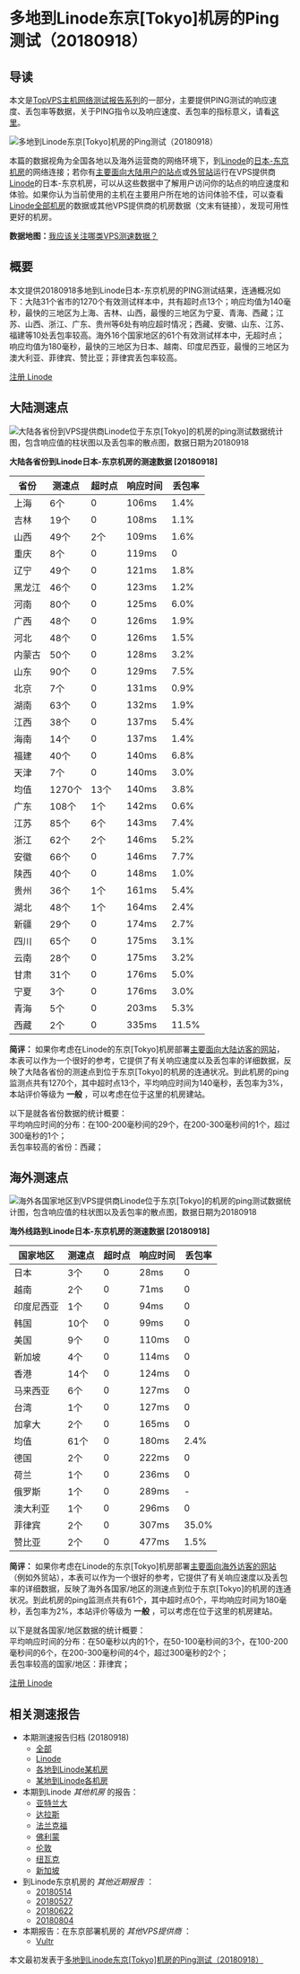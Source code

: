 #  多地到Linode东京[Tokyo]机房的Ping测试（20180918） 

## 导读

本文是[TopVPS主机网络测试报告系列](https://vps123.top/pingtest)的一部分，主要提供PING测试的响应速度、丢包率等数据，关于PING指令以及响应速度、丢包率的指标意义，请看[这里](https://vps123.top/what-is-ping.html)。

![多地到Linode东京\[Tokyo\]机房的Ping测试（20180918）](/images/thumbnails/to_linode_Tokyo.png)

本篇的数据视角为全国各地以及海外运营商的网络环境下，到[Linode](https://vps123.top/go/linode)的[日本-东京机房](https://vps123.top/linode-facilities.html#tokyo)的网络连接；若你有[主要面向大陆用户的站点](https://vps123.top/website-for-mainland-users.html)或[外贸站](https://vps123.top/website-for-internation-trade.html)运行在VPS提供商[Linode](https://vps123.top/go/linode)的日本-东京机房，可以从这些数据中了解用户访问你的站点的响应速度和体验。如果你认为当前使用的主机在主要用户所在地的访问体验不佳，可以查看[Linode全部机房](/linode/isp/china/20180918-linode-isp-china.md)的数据或其他VPS提供商的机房数据（文末有链接），发现可用性更好的机房。

**数据地图：**[我应该关注哪类VPS测速数据？](https://vps123.top/find-pingtest-data-you-need.html)

## 概要

本文提供20180918多地到Linode日本-东京机房的PING测试结果，连通概况如下：大陆31个省市的1270个有效测试样本中，共有超时点13个；响应均值为140毫秒，最快的三地区为上海、吉林、山西，最慢的三地区为宁夏、青海、西藏；江苏、山西、浙江、广东、贵州等6处有响应超时情况；西藏、安徽、山东、江苏、福建等10处丢包率较高。海外16个国家地区的61个有效测试样本中，无超时点；响应均值为180毫秒，最快的三地区为日本、越南、印度尼西亚，最慢的三地区为澳大利亚、菲律宾、赞比亚；菲律宾丢包率较高。

[注册 Linode](https://vps123.top/go/linode/_btn1)

## 大陆测速点

![大陆各省份到VPS提供商Linode位于东京\[Tokyo\]的机房的ping测试数据统计图，包含响应值的柱状图以及丢包率的散点图，数据日期为20180918](/images/pingtests/linode_20180918/plot_idc_linode_japan-tokyo_20180918_mainland.png)

**大陆各省份到Linode日本-东京机房的测速数据 [20180918]**

省份 | 测速点 | 超时点 | 响应时间 | 丢包率  
---|---|---|---|---  
上海 | 6个 | 0 | 106ms | 1.4%  
吉林 | 19个 | 0 | 108ms | 1.1%  
山西 | 49个 | 2个 | 109ms | 1.6%  
重庆 | 8个 | 0 | 119ms | 0  
辽宁 | 49个 | 0 | 121ms | 1.8%  
黑龙江 | 46个 | 0 | 123ms | 1.2%  
河南 | 80个 | 0 | 125ms | 6.0%  
广西 | 48个 | 0 | 126ms | 1.9%  
河北 | 48个 | 0 | 126ms | 1.5%  
内蒙古 | 50个 | 0 | 128ms | 3.2%  
山东 | 90个 | 0 | 129ms | 7.5%  
北京 | 7个 | 0 | 131ms | 0.9%  
湖南 | 63个 | 0 | 132ms | 1.9%  
江西 | 38个 | 0 | 137ms | 5.4%  
海南 | 14个 | 0 | 137ms | 1.4%  
福建 | 40个 | 0 | 140ms | 6.8%  
天津 | 7个 | 0 | 140ms | 3.0%  
均值 | 1270个 | 13个 | 140ms | 3.8%  
广东 | 108个 | 1个 | 142ms | 0.6%  
江苏 | 85个 | 6个 | 143ms | 7.4%  
浙江 | 62个 | 2个 | 146ms | 5.2%  
安徽 | 66个 | 0 | 146ms | 7.7%  
陕西 | 40个 | 0 | 148ms | 1.0%  
贵州 | 36个 | 1个 | 161ms | 5.4%  
湖北 | 48个 | 1个 | 164ms | 2.4%  
新疆 | 29个 | 0 | 174ms | 2.7%  
四川 | 65个 | 0 | 175ms | 3.1%  
云南 | 28个 | 0 | 175ms | 3.2%  
甘肃 | 31个 | 0 | 176ms | 5.0%  
宁夏 | 3个 | 0 | 176ms | 3.0%  
青海 | 5个 | 0 | 203ms | 5.3%  
西藏 | 2个 | 0 | 335ms | 11.5%  
  
**简评：** 如果你考虑在Linode的东京[Tokyo]机房部署[主要面向大陆访客的网站](website-for-mainland-users.html)，本表可以作为一个很好的参考，它提供了有关响应速度以及丢包率的详细数据，反映了大陆各省份的测速点到位于东京[Tokyo]的机房的连通状况。到此机房的ping监测点共有1270个，其中超时点13个，平均响应时间为140毫秒，丢包率为3%，本站评价等级为 **一般** ，可以考虑在位于这里的机房建站。

以下是就各省份数据的统计概要：  
平均响应时间的分布：在100-200毫秒间的29个，在200-300毫秒间的1个，超过300毫秒的1个；  
丢包率较高的省份：西藏；

## 海外测速点

![海外各国家地区到VPS提供商Linode位于东京\[Tokyo\]的机房的ping测试数据统计图，包含响应值的柱状图以及丢包率的散点图，数据日期为20180918](/images/pingtests/linode_20180918/plot_idc_linode_japan-tokyo_20180918_overseas.png)

**海外线路到Linode日本-东京机房的测速数据 [20180918]**

国家地区 | 测速点 | 超时点 | 响应时间 | 丢包率  
---|---|---|---|---  
日本 | 3个 | 0 | 28ms | 0  
越南 | 2个 | 0 | 71ms | 0  
印度尼西亚 | 1个 | 0 | 94ms | 0  
韩国 | 10个 | 0 | 99ms | 0  
美国 | 9个 | 0 | 110ms | 0  
新加坡 | 4个 | 0 | 114ms | 0  
香港 | 14个 | 0 | 124ms | 0  
马来西亚 | 6个 | 0 | 127ms | 0  
台湾 | 1个 | 0 | 127ms | 0  
加拿大 | 2个 | 0 | 165ms | 0  
均值 | 61个 | 0 | 180ms | 2.4%  
德国 | 2个 | 0 | 222ms | 0  
荷兰 | 1个 | 0 | 236ms | 0  
俄罗斯 | 1个 | 0 | 289ms | -  
澳大利亚 | 1个 | 0 | 296ms | 0  
菲律宾 | 2个 | 0 | 307ms | 35.0%  
赞比亚 | 2个 | 0 | 477ms | 1.5%  
  
**简评：** 如果你考虑在Linode的东京[Tokyo]机房部署[主要面向海外访客的网站](https://vps123.top/website-for-internation-trade.html)（例如外贸站），本表可以作为一个很好的参考，它提供了有关响应速度以及丢包率的详细数据，反映了海外各国家/地区的测速点到位于东京[Tokyo]的机房的连通状况。到此机房的ping监测点共有61个，其中超时点0个，平均响应时间为180毫秒，丢包率为2%，本站评价等级为 **一般** ，可以考虑在位于这里的机房建站。

以下是就各国家/地区数据的统计概要：  
平均响应时间的分布：在50毫秒以内的1个，在50-100毫秒间的3个，在100-200毫秒间的6个，在200-300毫秒间的4个，超过300毫秒的2个；  
丢包率较高的国家/地区：菲律宾；

[注册 Linode](https://vps123.top/go/linode/_btn2)

## 相关测速报告

  * 本期测速报告归档 (20180918) 
    * [全部](https://vps123.top/pingtests/20180918 "本期各VPS提供商全部测速报告")
    * [Linode](https://vps123.top/pingtests/idc-linode/20180918 "本期Linode的全部测速报告")
    * [各地到Linode某机房](https://vps123.top/pingtests/idc-linode/isp-global/20180918 "以Linode某机房为关注对象的视角，横向比较大陆各省份、海外各国家地区")
    * [某地到Linode各机房](https://vps123.top/pingtests/idc-linode/facility-all/20180918 "以大陆某省份为关注对象的视角，横向比较Linode各机房")
  * 本期到Linode _其他机房_ 的报告： 
    * [亚特兰大](/linode/idc/atlanta/20180918-linode-idc-atlanta.md "多地到Linode亚特兰大机房的Ping测试 20180918")
    * [达拉斯](/linode/idc/dallas/20180918-linode-idc-dallas.md "多地到Linode达拉斯机房的Ping测试 20180918")
    * [法兰克福](/linode/idc/frankfurt/20180918-linode-idc-frankfurt.md "多地到Linode法兰克福机房的Ping测试 20180918")
    * [佛利蒙](/linode/idc/fremont/20180918-linode-idc-fremont.md "多地到Linode佛利蒙机房的Ping测试 20180918")
    * [伦敦](/linode/idc/london/20180918-linode-idc-london.md "多地到Linode伦敦机房的Ping测试 20180918")
    * [纽瓦克](/linode/idc/newark/20180918-linode-idc-newark.md "多地到Linode纽瓦克机房的Ping测试 20180918")
    * [新加坡](/linode/idc/singapore/20180918-linode-idc-singapore.md "多地到Linode新加坡机房的Ping测试 20180918")
  * 到Linode东京机房的 _其他近期报告_ ： 
    * [20180514](/linode/idc/tokyo/20180514-linode-idc-tokyo.md "多地到Linode东京机房的Ping测试 20180514")
    * [20180527](/linode/idc/tokyo/20180527-linode-idc-tokyo.md "多地到Linode东京机房的Ping测试 20180527")
    * [20180622](/linode/idc/tokyo/20180622-linode-idc-tokyo.md "多地到Linode东京机房的Ping测试 20180622")
    * [20180804](/linode/idc/tokyo/20180804-linode-idc-tokyo.md "多地到Linode东京机房的Ping测试 20180804")
  * 本期报告：在东京部署机房的 _其他VPS提供商_ ： 
    * [Vultr](/vultr/idc/tokyo/20180918-vultr-idc-tokyo.md "多地到Vultr东京机房的Ping测试 20180918")



本文最初发表于[多地到Linode东京[Tokyo]机房的Ping测试（20180918）](https://vps123.top/pingtest/20180918-linode-idc-tokyo.html)
